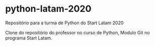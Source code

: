 # python-latam-2020
Repositório para a turma de Python do Start Latam 2020

Clone do repositório do professor no curso de Python, Modulo Git no programa Start Latam.